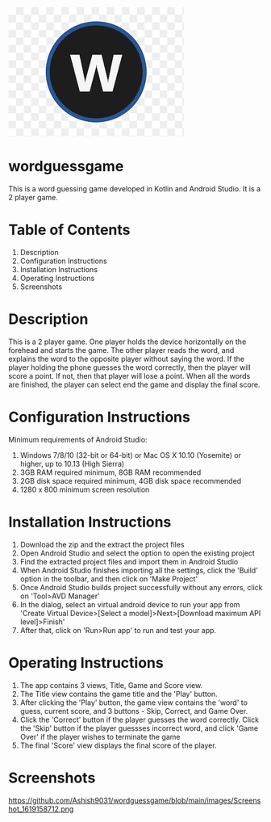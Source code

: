 ![alt text](https://github.com/Ashish9031/wordguessgame/blob/main/images/logo.png?raw=true)

# wordguessgame
This is a word guessing game developed in Kotlin and Android Studio. It is a 2 player game.

# Table of Contents
1. Description
2. Configuration Instructions
3. Installation Instructions
4. Operating Instructions
5. Screenshots

# Description
This is a 2 player game. One player holds the device horizontally on the forehead and starts the game. The other player reads the word, and explains the word to the opposite player without saying the word. If the player holding the phone guesses the word correctly, then the player will score a point. If not, then that player will lose a point. When all the words are finished, the player can select end the game and display the final score.

# Configuration Instructions
Minimum requirements of Android Studio:
1. Windows 7/8/10 (32-bit or 64-bit) or Mac OS X 10.10 (Yosemite) or higher, up to 10.13 (High Sierra)
2. 3GB RAM required minimum, 8GB RAM recommended
3. 2GB disk space required minimum, 4GB disk space recommended 
4. 1280 x 800 minimum screen resolution

# Installation Instructions
1. Download the zip and the extract the project files
2. Open Android Studio and select the option to open the existing project
3. Find the extracted project files and import them in Android Studio
4. When Android Studio finishes importing all the settings, click the 'Build' option in the toolbar, and then click on 'Make Project'
5. Once Android Studio builds project successfully without any errors, click on 'Tool>AVD Manager'
6. In the dialog, select an virtual android device to run your app from 'Create Virtual Device>[Select a model]>Next>[Download maximum API level]>Finish'
7. After that, click on 'Run>Run app' to run and test your app.

# Operating Instructions
1. The app contains 3 views, Title, Game and Score view.
2. The Title view contains the game title and the 'Play' button.
3. After clicking the 'Play' button, the game view contains the 'word' to guess, current score, and 3 buttons - Skip, Correct, and Game Over.
4. Click the 'Correct' button if the player guesses the word correctly. Click the 'Skip' button if the player guessses incorrect word, and click 'Game Over' if the player wishes to terminate the game
5. The final 'Score' view displays the final score of the player.

# Screenshots
https://github.com/Ashish9031/wordguessgame/blob/main/images/Screenshot_1619158712.png
